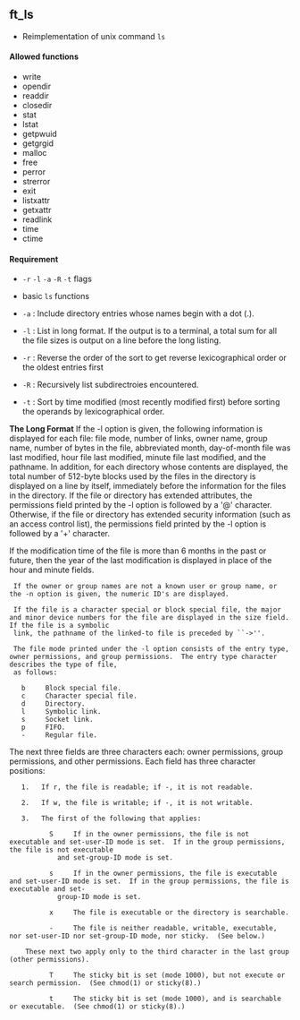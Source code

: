 ## ft_ls
- Reimplementation of unix command `ls`

#### Allowed functions

- write
- opendir
- readdir
- closedir
- stat
- lstat
- getpwuid
- getgrgid
- malloc
- free
- perror
- strerror
- exit
- listxattr
- getxattr
- readlink
- time
- ctime

#### Requirement

- `-r` `-l` `-a` `-R` `-t` flags
- basic `ls` functions

- `-a` : Include directory entries whose names begin with a dot (.).
- `-l` : List in long format. If the output is to a terminal, a total sum for all the file sizes is output on a line before the long listing.
- `-r` : Reverse the order of the sort to get reverse lexicographical order or the oldest entries first
- `-R` : Recursively list subdirectroies encountered.
- `-t` : Sort by time modified (most recently modified first) before sorting the operands by lexicographical order.

**The Long Format**
If the -l option is given, the following information is displayed for each file: file mode, number of links, owner name, group name, number of bytes in the file,
     abbreviated month, day-of-month file was last modified, hour file last modified, minute file last modified, and the pathname.  In addition, for each directory whose
     contents are displayed, the total number of 512-byte blocks used by the files in the directory is displayed on a line by itself, immediately before the information
     for the files in the directory.  If the file or directory has extended attributes, the permissions field printed by the -l option is followed by a '@' character.
     Otherwise, if the file or directory has extended security information (such as an access control list), the permissions field printed by the -l option is followed by
     a '+' character.

If the modification time of the file is more than 6 months in the past or future, then the year of the last modification is displayed in place of the hour and minute
     fields.

     If the owner or group names are not a known user or group name, or the -n option is given, the numeric ID's are displayed.

     If the file is a character special or block special file, the major and minor device numbers for the file are displayed in the size field.  If the file is a symbolic
     link, the pathname of the linked-to file is preceded by ``->''.

     The file mode printed under the -l option consists of the entry type, owner permissions, and group permissions.  The entry type character describes the type of file,
     as follows:

	   b	 Block special file.
	   c	 Character special file.
	   d	 Directory.
	   l	 Symbolic link.
	   s	 Socket link.
	   p	 FIFO.
	   -	 Regular file.

  The next three fields are three characters each: owner permissions, group permissions, and other permissions.  Each field has three character positions:

	   1.	If r, the file is readable; if -, it is not readable.

	   2.	If w, the file is writable; if -, it is not writable.

	   3.	The first of the following that applies:

		      S     If in the owner permissions, the file is not executable and set-user-ID mode is set.  If in the group permissions, the file is not executable
			    and set-group-ID mode is set.

		      s     If in the owner permissions, the file is executable and set-user-ID mode is set.  If in the group permissions, the file is executable and set-
			    group-ID mode is set.

		      x     The file is executable or the directory is searchable.

		      -     The file is neither readable, writable, executable, nor set-user-ID nor set-group-ID mode, nor sticky.  (See below.)

		These next two apply only to the third character in the last group (other permissions).

		      T     The sticky bit is set (mode 1000), but not execute or search permission.  (See chmod(1) or sticky(8).)

		      t     The sticky bit is set (mode 1000), and is searchable or executable.  (See chmod(1) or sticky(8).)
